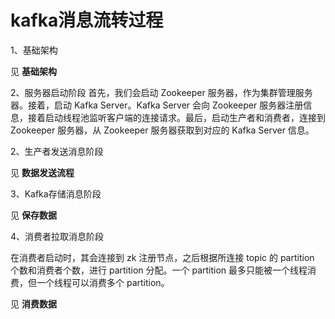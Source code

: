 # kafka消息流转过程

1、基础架构

见 **基础架构**

2、服务器启动阶段
首先，我们会启动 Zookeeper 服务器，作为集群管理服务器。接着，启动 Kafka Server。Kafka Server 会向 Zookeeper 服务器注册信息，接着启动线程池监听客户端的连接请求。最后，启动生产者和消费者，连接到 Zookeeper 服务器，从 Zookeeper 服务器获取到对应的 Kafka Server 信息。

2、生产者发送消息阶段

见 **数据发送流程**

3、Kafka存储消息阶段

见 **保存数据**


4、消费者拉取消息阶段

在消费者启动时，其会连接到 zk 注册节点，之后根据所连接 topic 的 partition 个数和消费者个数，进行 partition 分配。一个 partition 最多只能被一个线程消费，但一个线程可以消费多个 partition。

见 **消费数据**
